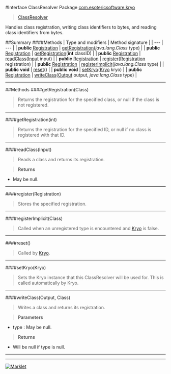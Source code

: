#Interface ClassResolver
Package [com.esotericsoftware.kryo](README.md)<br>

> [ClassResolver](ClassResolver.md)



Handles class registration, writing class identifiers to bytes, and reading class identifiers from bytes.


##Summary
####Methods
| Type and modifiers | Method signature |
| --- | --- |
| **public** [Registration](Registration.md) | [getRegistration](#getregistrationclass)(*java.lang.Class* type) |
| **public** [Registration](Registration.md) | [getRegistration](#getregistrationint)(**int** classID) |
| **public** [Registration](Registration.md) | [readClass](#readclassinput)([Input](io/Input.md) input) |
| **public** [Registration](Registration.md) | [register](#registerregistration)([Registration](Registration.md) registration) |
| **public** [Registration](Registration.md) | [registerImplicit](#registerimplicitclass)(*java.lang.Class* type) |
| **public** **void** | [reset](#reset)() |
| **public** **void** | [setKryo](#setkryokryo)([Kryo](Kryo.md) kryo) |
| **public** [Registration](Registration.md) | [writeClass](#writeclassoutput-class)([Output](io/Output.md) output, *java.lang.Class* type) |

---


##Methods
####getRegistration(Class)
> Returns the registration for the specified class, or null if the class is not registered.


---

####getRegistration(int)
> Returns the registration for the specified ID, or null if no class is registered with that ID.


---

####readClass(Input)
> Reads a class and returns its registration.

> **Returns**
* May be null.


---

####register(Registration)
> Stores the specified registration.


---

####registerImplicit(Class)
> Called when an unregistered type is encountered and [Kryo](Kryo.md) is false.


---

####reset()
> Called by [Kryo](Kryo.md).


---

####setKryo(Kryo)
> Sets the Kryo instance that this ClassResolver will be used for. This is called automatically by Kryo.


---

####writeClass(Output, Class)
> Writes a class and returns its registration.

> **Parameters**
* type : May be null.

> **Returns**
* Will be null if type is null.


---

---

[![Marklet](https://img.shields.io/badge/Generated%20by-Marklet-green.svg)](https://github.com/Faylixe/marklet)